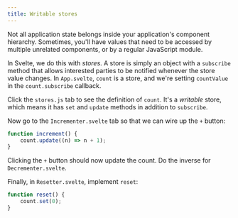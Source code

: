```yaml
---
title: Writable stores
---
```


Not all application state belongs inside your application's component hierarchy. Sometimes, you'll have values that need to be accessed by multiple unrelated components, or by a regular JavaScript module.

In Svelte, we do this with _stores_. A store is simply an object with a `subscribe` method that allows interested parties to be notified whenever the store value changes. In `App.svelte`, `count` is a store, and we're setting `countValue` in the `count.subscribe` callback.

Click the `stores.js` tab to see the definition of `count`. It's a _writable_ store, which means it has `set` and `update` methods in addition to `subscribe`.

Now go to the `Incrementer.svelte` tab so that we can wire up the `+` button:

```js
function increment() {
	count.update((n) => n + 1);
}
```

Clicking the `+` button should now update the count. Do the inverse for `Decrementer.svelte`.

Finally, in `Resetter.svelte`, implement `reset`:

```js
function reset() {
	count.set(0);
}
```
